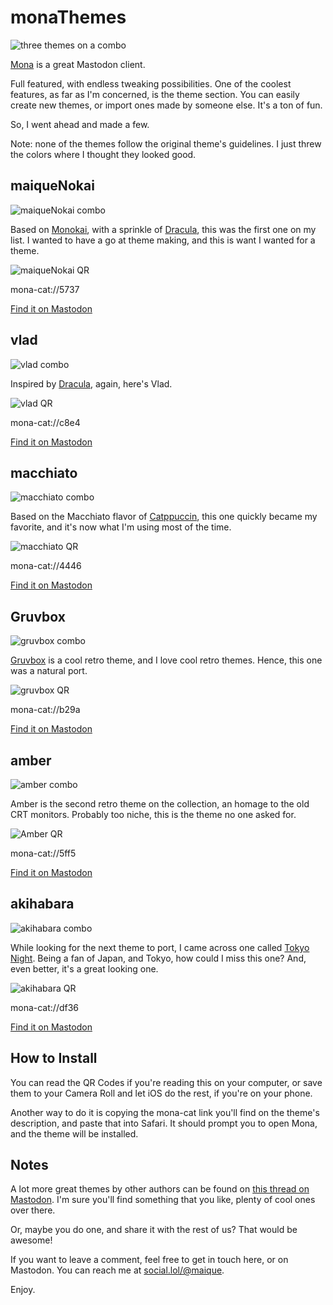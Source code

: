 # monaThemes

![three themes on a combo](https://raw.githubusercontent.com/maique/monaThemes/main/images/hero.png)

[Mona](https://mastodon.social/@MonaApp) is a great Mastodon client. 

Full featured, with endless tweaking possibilities. One of the coolest features, as far as I'm concerned, is the theme section. You can easily create new themes, or import ones made by someone else. It's a ton of fun.

So, I went ahead and made a few.

Note: none of the themes follow the original theme's guidelines. I just threw the colors where I thought they looked good. 

## maiqueNokai

![maiqueNokai combo](https://raw.githubusercontent.com/maique/monaThemes/main/images/maiqueNokaiHero.png)

Based on [Monokai](https://monokai.pro), with a sprinkle of [Dracula](https://draculatheme.com), this was the first one on my list. I wanted to have a go at theme making, and this is want I wanted for a theme.

![maiqueNokai QR](https://raw.githubusercontent.com/maique/monaThemes/main/images/maiqueNokaiQR.jpeg)

mona-cat://5737

[Find it on Mastodon](https://social.lol/@maique/109859999860041737)

## vlad

![vlad combo](https://raw.githubusercontent.com/maique/monaThemes/main/images/vladHero.png)

Inspired by [Dracula](https://draculatheme.com), again, here's Vlad.

![vlad QR](https://raw.githubusercontent.com/maique/monaThemes/main/images/vladQR.jpeg)

mona-cat://c8e4

[Find it on Mastodon](https://social.lol/@maique/109893569826148662)

## macchiato

![macchiato combo](https://raw.githubusercontent.com/maique/monaThemes/main/images/macchiatoHero.png)

Based on the Macchiato flavor of [Catppuccin](https://github.com/catppuccin/catppuccin), this one quickly became my favorite, and it's now what I'm using most of the time. 

![macchiato QR](https://raw.githubusercontent.com/maique/monaThemes/main/images/macchiatoQR.jpeg)

mona-cat://4446

[Find it on Mastodon](https://social.lol/@maique/109900046264790326)

## Gruvbox

![gruvbox combo](https://raw.githubusercontent.com/maique/monaThemes/main/images/gruvboxHero.png)

[Gruvbox](https://github.com/morhetz/gruvbox) is a cool retro theme, and I love cool retro themes. Hence, this one was a natural port. 

![gruvbox QR](https://raw.githubusercontent.com/maique/monaThemes/main/images/gruvboxQR.jpeg)

mona-cat://b29a

[Find it on Mastodon](https://social.lol/@maique/109908553577341850)

## amber

![amber combo](https://raw.githubusercontent.com/maique/monaThemes/main/images/amberHero.png)

Amber is the second retro theme on the collection, an homage to the old CRT monitors. Probably too niche, this is the theme no one asked for. 

![Amber QR](https://raw.githubusercontent.com/maique/monaThemes/main/images/gruvboxQR.jpeg)

mona-cat://5ff5

[Find it on Mastodon](https://social.lol/@maique/109911283368194845)

## akihabara

![akihabara combo](https://raw.githubusercontent.com/maique/monaThemes/main/images/akihabaraHero.png)

While looking for the next theme to port, I came across one called [Tokyo Night](https://github.com/enkia/tokyo-night-vscode-theme). Being a fan of Japan, and Tokyo, how could I miss this one? And, even better, it's a great looking one.

![akihabara QR](https://raw.githubusercontent.com/maique/monaThemes/main/images/akihabaraQR.jpeg)

mona-cat://df36

[Find it on Mastodon](https://social.lol/@maique/109915715048922536)

## How to Install

You can read the QR Codes if you're reading this on your computer, or save them to your Camera Roll and let iOS do the rest, if you're on your phone.

Another way to do it is copying the mona-cat link you'll find on the theme's description, and paste that into Safari. It should prompt you to open Mona, and the theme will be installed.

## Notes

A lot more great themes by other authors can be found on [this thread on Mastodon](https://mastodon.social/@MonaApp/109859984571889210). I'm sure you'll find something that you like, plenty of cool ones over there. 

Or, maybe you do one, and share it with the rest of us? That would be awesome!

If you want to leave a comment, feel free to get in touch here, or on Mastodon. You can reach me at [social.lol/@maique](https://social.lol/@maique). 

Enjoy. 